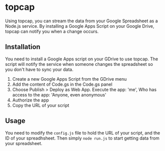 topcap
======

Using topcap, you can stream the data from your Google Spreadsheet as a Node.js service. By installing a Google Apps Script on your Google Drive, topcap can notify you when a change occurs.

Installation
------------

You need to install a Google Apps script on your GDrive to use topcap. The script will notify the service when someone changes the spreadsheet so you don't have to sync your data.
1. Create a new Google Apps Script from the GDrive menu
2. Add the content of Code.gs in the Code.gs panel
3. Choose Publish > Deploy as Web App. Execute the app: 'me', Who has access to the app: 'Anyone, even anonymous'
4. Authorize the app
5. Copy the URL of your script

Usage
-----
You need to modify the `config.js` file to hold the URL of your script, and the ID of your spreadhsheet.
Then simply `node run.js` to start getting data from your spreadsheet.
